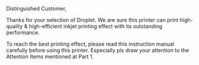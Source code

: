 Distinguished Customer,

Thanks for your selection of Droplet. We are sure this printer can print high-quality & high-efficient inkjet printing effect with its outstanding performance.

To reach the best printing effect, please read this instruction manual carefully before using this printer. Especially pls draw your attention to the Attention Items mentioned at Part 1.

